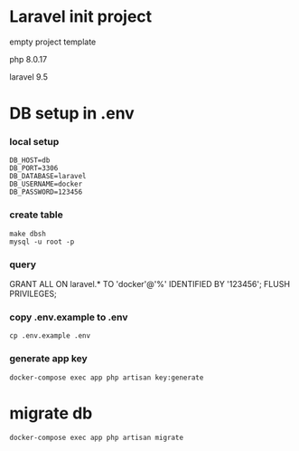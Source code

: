 # Laravel init project
empty project template

php 8.0.17

laravel 9.5

# DB setup in .env

### local setup
```
DB_HOST=db
DB_PORT=3306
DB_DATABASE=laravel
DB_USERNAME=docker
DB_PASSWORD=123456
```
### create table
```
make dbsh
mysql -u root -p
```
### query
GRANT ALL ON laravel.* TO 'docker'@'%' IDENTIFIED BY '123456';
FLUSH PRIVILEGES;
###

### copy .env.example to .env
```
cp .env.example .env
```

### generate app key
```
docker-compose exec app php artisan key:generate 
```

# migrate db
```
docker-compose exec app php artisan migrate
```


